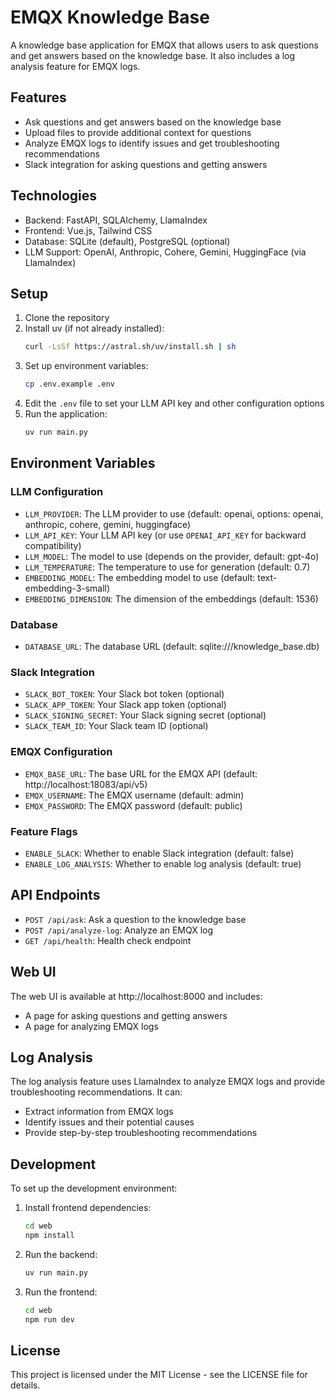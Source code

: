 # EMQX Knowledge Base

A knowledge base application for EMQX that allows users to ask questions and get answers based on the knowledge base. It also includes a log analysis feature for EMQX logs.

## Features

- Ask questions and get answers based on the knowledge base
- Upload files to provide additional context for questions
- Analyze EMQX logs to identify issues and get troubleshooting recommendations
- Slack integration for asking questions and getting answers

## Technologies

- Backend: FastAPI, SQLAlchemy, LlamaIndex
- Frontend: Vue.js, Tailwind CSS
- Database: SQLite (default), PostgreSQL (optional)
- LLM Support: OpenAI, Anthropic, Cohere, Gemini, HuggingFace (via LlamaIndex)

## Setup

1. Clone the repository
2. Install uv (if not already installed):
   ```bash
   curl -LsSf https://astral.sh/uv/install.sh | sh
   ```
3. Set up environment variables:
   ```bash
   cp .env.example .env
   ```
4. Edit the `.env` file to set your LLM API key and other configuration options
5. Run the application:
   ```bash
   uv run main.py
   ```

## Environment Variables

### LLM Configuration
- `LLM_PROVIDER`: The LLM provider to use (default: openai, options: openai, anthropic, cohere, gemini, huggingface)
- `LLM_API_KEY`: Your LLM API key (or use `OPENAI_API_KEY` for backward compatibility)
- `LLM_MODEL`: The model to use (depends on the provider, default: gpt-4o)
- `LLM_TEMPERATURE`: The temperature to use for generation (default: 0.7)
- `EMBEDDING_MODEL`: The embedding model to use (default: text-embedding-3-small)
- `EMBEDDING_DIMENSION`: The dimension of the embeddings (default: 1536)

### Database
- `DATABASE_URL`: The database URL (default: sqlite:///knowledge_base.db)

### Slack Integration
- `SLACK_BOT_TOKEN`: Your Slack bot token (optional)
- `SLACK_APP_TOKEN`: Your Slack app token (optional)
- `SLACK_SIGNING_SECRET`: Your Slack signing secret (optional)
- `SLACK_TEAM_ID`: Your Slack team ID (optional)

### EMQX Configuration
- `EMQX_BASE_URL`: The base URL for the EMQX API (default: http://localhost:18083/api/v5)
- `EMQX_USERNAME`: The EMQX username (default: admin)
- `EMQX_PASSWORD`: The EMQX password (default: public)

### Feature Flags
- `ENABLE_SLACK`: Whether to enable Slack integration (default: false)
- `ENABLE_LOG_ANALYSIS`: Whether to enable log analysis (default: true)

## API Endpoints

- `POST /api/ask`: Ask a question to the knowledge base
- `POST /api/analyze-log`: Analyze an EMQX log
- `GET /api/health`: Health check endpoint

## Web UI

The web UI is available at http://localhost:8000 and includes:

- A page for asking questions and getting answers
- A page for analyzing EMQX logs

## Log Analysis

The log analysis feature uses LlamaIndex to analyze EMQX logs and provide troubleshooting recommendations. It can:

- Extract information from EMQX logs
- Identify issues and their potential causes
- Provide step-by-step troubleshooting recommendations

## Development

To set up the development environment:

1. Install frontend dependencies:
   ```bash
   cd web
   npm install
   ```
2. Run the backend:
   ```bash
   uv run main.py
   ```
3. Run the frontend:
   ```bash
   cd web
   npm run dev
   ```

## License

This project is licensed under the MIT License - see the LICENSE file for details.
